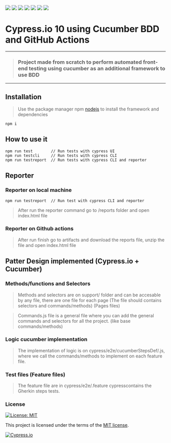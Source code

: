 ![](https://img.shields.io/badge/Gmail-D14836?style=for-the-badge&logo=gmail&logoColor=white)
![](https://img.shields.io/badge/LinkedIn-0077B5?style=for-the-badge&logo=linkedin&logoColor=white)
![](https://img.shields.io/badge/GitHub-100000?style=for-the-badge&logo=github&logoColor=white)
![](https://img.shields.io/badge/JavaScript-323330?style=for-the-badge&logo=javascript&logoColor=F7DF1E)
![](https://img.shields.io/badge/HTML-239120?style=for-the-badge&logo=html5&logoColor=white)
![](https://img.shields.io/badge/CSS-239120?&style=for-the-badge&logo=css3&logoColor=white)
![](https://img.shields.io/badge/Node.js-43853D?style=for-the-badge&logo=node.js&logoColor=white)

# Cypress.io 10 using Cucumber BDD and GitHub Actions

---

> ### Project made from scratch to perform automated front-end testing using cucumber as an additional framework to use BDD

---

## Installation

> Use the package manager npm [nodejs](https://nodejs.org/en/) to install the framework and dependencies

```
npm i
```

## How to use it

```
npm run test        // Run tests with cypress UI
npm run testcli     // Run tests with cypress CLI
npm run testreport  // Run tests with cypress CLI and reporter
```

## Reporter

### Reporter on local machine

```
npm run testreport  // Run test with cypress CLI and reporter
```

> After run the reporter command go to /reports folder and open index.html file

### Reporter on Github actions

> After run finish go to artifacts and download the reports file, unzip the file and open index.html file

## Patter Design implemented (Cypress.io + Cucumber)

### Methods/functions and Selectors

> Methods and selectors are on support/ folder and can be accesable by any file, there are one file for each page (The file should contains selectors and commands/methods) (Pages files)

> Commands.js file is a general file where you can add the general commands and selectors for all the project. (like base commands/methods)

### Logic cucumber implementation

> The implementation of logic is on cypress/e2e/cucumberStepsDef/.js, where we call the commands/methods to implement on each feature file.

### Test files (Feature files)

> The feature file are in cypress/e2e/.feature cypresscontains the Gherkin steps tests.

### License

[![License: MIT](https://img.shields.io/badge/License-MIT-yellow.svg)](https://opensource.org/licenses/MIT)

This project is licensed under the terms of the [MIT license](/LICENSE).

[![Cypress.io](https://img.shields.io/badge/Tested%20with-Cypress-04C38E.svg)](https://www.cypress.io/)
